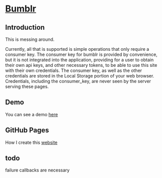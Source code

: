 # [Bumblr](#)


## Introduction

This is messing around.

Currently, all that is supported is simple operations that only require 
a consumer key.  The consumer key for bumblr is provided by convenience,
but it is not integrated into the application, providing for a user to
obtain their own api keys, and other necessary tokens, to be able to use 
this site with their own credentials.  The consumer key, as well as the 
other credentials are stored in the Local Storage portion of your web 
browser.  Credentials, including the consumer_key, are never seen by the 
server serving these pages.

## Demo

You can see a demo [here](#bumblr)

## GitHub Pages

How I create this [website](http://umeboshi2.github.io/#pages/github-pages)

## todo

failure callbacks are necessary
